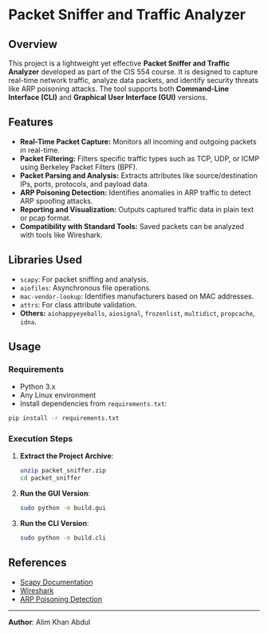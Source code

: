 # Packet Sniffer and Traffic Analyzer

## Overview

This project is a lightweight yet effective **Packet Sniffer and Traffic Analyzer** developed as part of the CIS 554 course. It is designed to capture real-time network traffic, analyze data packets, and identify security threats like ARP poisoning attacks. The tool supports both **Command-Line Interface (CLI)** and **Graphical User Interface (GUI)** versions.

## Features

- **Real-Time Packet Capture:** Monitors all incoming and outgoing packets in real-time.
- **Packet Filtering:** Filters specific traffic types such as TCP, UDP, or ICMP using Berkeley Packet Filters (BPF).
- **Packet Parsing and Analysis:** Extracts attributes like source/destination IPs, ports, protocols, and payload data.
- **ARP Poisoning Detection:** Identifies anomalies in ARP traffic to detect ARP spoofing attacks.
- **Reporting and Visualization:** Outputs captured traffic data in plain text or pcap format.
- **Compatibility with Standard Tools:** Saved packets can be analyzed with tools like Wireshark.

## Libraries Used

- `scapy`: For packet sniffing and analysis.
- `aiofiles`: Asynchronous file operations.
- `mac-vendor-lookup`: Identifies manufacturers based on MAC addresses.
- `attrs`: For class attribute validation.
- **Others:** `aiohappyeyeballs`, `aiosignal`, `frozenlist`, `multidict`, `propcache`, `idna`.



## Usage

### Requirements
- Python 3.x
- Any Linux environment
- Install dependencies from `requirements.txt`:

```bash
pip install -r requirements.txt
```

### Execution Steps

1. **Extract the Project Archive**:
   ```bash
   unzip packet_sniffer.zip
   cd packet_sniffer
   ```

2. **Run the GUI Version**:
   ```bash
   sudo python -m build.gui
   ```

3. **Run the CLI Version**:
   ```bash
   sudo python -m build.cli
   ```

## References

- [Scapy Documentation](https://scapy.readthedocs.io/en/stable/)
- [Wireshark](https://www.wireshark.org/docs/)
- [ARP Poisoning Detection](https://www.comparitech.com/blog/information-security/arp-poisoning-spoofing-detect-prevent/)

---

**Author**: Alim Khan Abdul  

```
